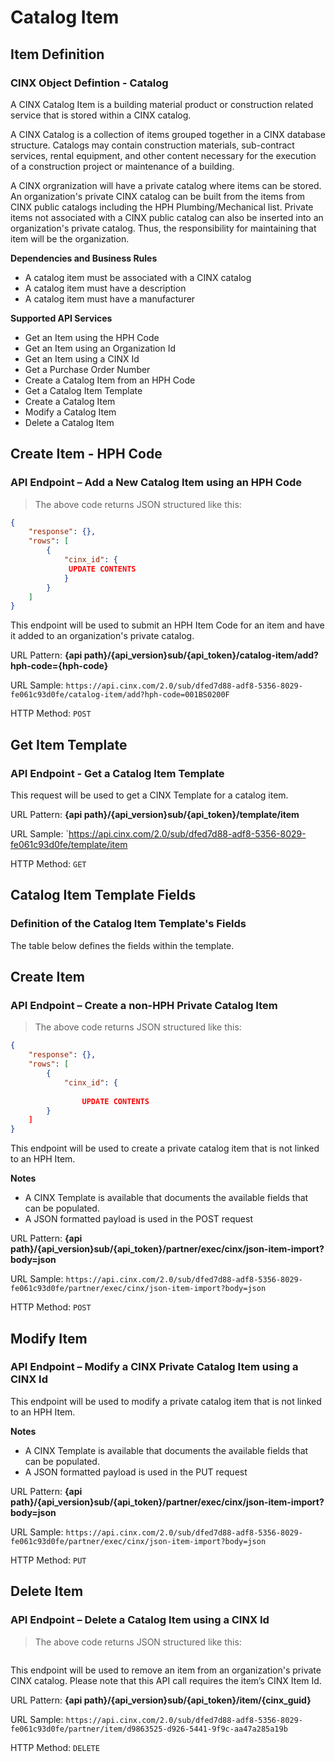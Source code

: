 # Catalog Item

## Item Definition
### CINX Object Defintion - Catalog

A CINX Catalog Item is a building material product or construction related service that is stored within a CINX catalog.

A CINX Catalog is a collection of items grouped together in a CINX database structure. Catalogs may contain construction materials, sub-contract services, rental equipment, and other content necessary for the execution of a construction project or maintenance of a building.

A CINX orgranization will have a private catalog where items can be stored. An organization's private CINX catalog can be built from the items from CINX public catalogs including the HPH Plumbing/Mechanical list. Private items not associated with a CINX public catalog can also be inserted into an organization's private catalog. Thus, the responsibility for maintaining that item will be the organization.

**Dependencies and Business Rules**
- A catalog item must be associated with a CINX catalog
- A catalog item must have a description
- A catalog item must have a manufacturer

**Supported API Services**
- Get an Item using the HPH Code
- Get an Item using an Organization Id
- Get an Item using a CINX Id
- Get a Purchase Order Number
- Create a Catalog Item from an HPH Code
- Get a Catalog Item Template
- Create a Catalog Item
- Modify a Catalog Item
- Delete a Catalog Item

## Create Item - HPH Code
### API Endpoint – Add a New Catalog Item using an HPH Code

> The above code returns JSON structured like this:

```json
{
    "response": {},
    "rows": [
        {
            "cinx_id": {
             UPDATE CONTENTS
            }
        }
    ]
}
```

This endpoint will be used to submit an HPH Item Code for an item and have it added to an organization's private catalog. 

URL Pattern: **{api path}/{api_version}sub/{api_token}/catalog-item/add?hph-code={hph-code}**

URL Sample: `https://api.cinx.com/2.0/sub/dfed7d88-adf8-5356-8029-fe061c93d0fe/catalog-item/add?hph-code=001BS0200F`

HTTP Method: `POST`

## Get Item Template
### API Endpoint - Get a Catalog Item Template

This request will be used to get a CINX Template for a catalog item.

URL Pattern: **{api path}/{api_version}sub/{api_token}/template/item**

URL Sample: `https://api.cinx.com/2.0/sub/dfed7d88-adf8-5356-8029-fe061c93d0fe/template/item

HTTP Method: `GET`

## Catalog Item Template Fields
### Definition of the Catalog Item Template's Fields

The table below defines the fields within the template.

## Create Item
### API Endpoint – Create a non-HPH Private Catalog Item

> The above code returns JSON structured like this:

```json
{
    "response": {},
    "rows": [
        {
            "cinx_id": {
                
                UPDATE CONTENTS
        }
    ]
}
```

This endpoint will be used to create a private catalog item that is not linked to an HPH Item.  

**Notes**

- A CINX Template is available that documents the available fields that can be populated.
- A JSON formatted payload is used in the POST request

URL Pattern: **{api path}/{api_version}sub/{api_token}/partner/exec/cinx/json-item-import?body=json**

URL Sample: `https://api.cinx.com/2.0/sub/dfed7d88-adf8-5356-8029-fe061c93d0fe/partner/exec/cinx/json-item-import?body=json`

HTTP Method: `POST`

## Modify Item
### API Endpoint – Modify a CINX Private Catalog Item using a CINX Id


This endpoint will be used to modify a private catalog item that is not linked to an HPH Item.  

**Notes**

- A CINX Template is available that documents the available fields that can be populated.
- A JSON formatted payload is used in the PUT request

URL Pattern: **{api path}/{api_version}sub/{api_token}/partner/exec/cinx/json-item-import?body=json**

URL Sample: `https://api.cinx.com/2.0/sub/dfed7d88-adf8-5356-8029-fe061c93d0fe/partner/exec/cinx/json-item-import?body=json`

HTTP Method: `PUT`


## Delete Item
### API Endpoint – Delete a Catalog Item using a CINX Id

> The above code returns JSON structured like this:

```json
```

This endpoint will be used to remove an item from an organization's private CINX catalog.  Please note that this API call requires the item’s CINX Item Id.

URL Pattern: **{api path}/{api_version}sub/{api_token}/item/{cinx_guid}**

URL Sample: `https://api.cinx.com/2.0/sub/dfed7d88-adf8-5356-8029-fe061c93d0fe/partner/item/d9863525-d926-5441-9f9c-aa47a285a19b`

HTTP Method: `DELETE`
